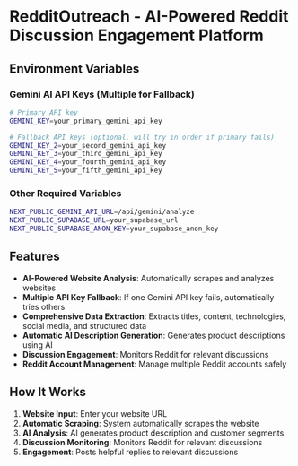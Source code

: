 # RedditOutreach - AI-Powered Reddit Discussion Engagement Platform

## Environment Variables

### Gemini AI API Keys (Multiple for Fallback)
```bash
# Primary API key
GEMINI_KEY=your_primary_gemini_api_key

# Fallback API keys (optional, will try in order if primary fails)
GEMINI_KEY_2=your_second_gemini_api_key
GEMINI_KEY_3=your_third_gemini_api_key
GEMINI_KEY_4=your_fourth_gemini_api_key
GEMINI_KEY_5=your_fifth_gemini_api_key
```

### Other Required Variables
```bash
NEXT_PUBLIC_GEMINI_API_URL=/api/gemini/analyze
NEXT_PUBLIC_SUPABASE_URL=your_supabase_url
NEXT_PUBLIC_SUPABASE_ANON_KEY=your_supabase_anon_key
```

## Features

- **AI-Powered Website Analysis**: Automatically scrapes and analyzes websites
- **Multiple API Key Fallback**: If one Gemini API key fails, automatically tries others
- **Comprehensive Data Extraction**: Extracts titles, content, technologies, social media, and structured data
- **Automatic AI Description Generation**: Generates product descriptions using AI
- **Discussion Engagement**: Monitors Reddit for relevant discussions
- **Reddit Account Management**: Manage multiple Reddit accounts safely

## How It Works

1. **Website Input**: Enter your website URL
2. **Automatic Scraping**: System automatically scrapes the website
3. **AI Analysis**: AI generates product description and customer segments
4. **Discussion Monitoring**: Monitors Reddit for relevant discussions
5. **Engagement**: Posts helpful replies to relevant discussions
